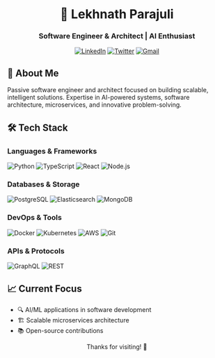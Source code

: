 <div align="center">
  <h1>👋 Lekhnath Parajuli</h1>
  <h3>Software Engineer & Architect | AI Enthusiast</h3>
  <p>
    <a href="https://linkedin.com/in/lk-naath" target="_blank"><img src="https://img.shields.io/badge/LinkedIn-0077B5?style=flat-square&logo=linkedin&logoColor=white" alt="LinkedIn"/></a>
    <a href="https://twitter.com/lk_naath" target="_blank"><img src="https://img.shields.io/badge/Twitter-1DA1F2?style=flat-square&logo=twitter&logoColor=white" alt="Twitter"/></a>
    <a href="mailto:lk.naath@gmail.com"><img src="https://img.shields.io/badge/Gmail-D14836?style=flat-square&logo=gmail&logoColor=white" alt="Gmail"/></a>
  </p>
</div>

## 🚀 About Me
Passive software engineer and architect focused on building scalable, intelligent solutions. Expertise in AI-powered systems, software architecture, microservices, and innovative problem-solving.

## 🛠️ Tech Stack

### Languages & Frameworks
<img src="https://img.shields.io/badge/Python-3776AB?style=flat-square&logo=python&logoColor=white" alt="Python"/>
<img src="https://img.shields.io/badge/TypeScript-007ACC?style=flat-square&logo=typescript&logoColor=white" alt="TypeScript"/>
<img src="https://img.shields.io/badge/React-20232A?style=flat-square&logo=react&logoColor=61DAFB" alt="React"/>
<img src="https://img.shields.io/badge/Node.js-339933?style=flat-square&logo=nodedotjs&logoColor=white" alt="Node.js"/>

### Databases & Storage
<img src="https://img.shields.io/badge/PostgreSQL-316192?style=flat-square&logo=postgresql&logoColor=white" alt="PostgreSQL"/>
<img src="https://img.shields.io/badge/Elasticsearch-005571?style=flat-square&logo=elasticsearch&logoColor=white" alt="Elasticsearch"/>
<img src="https://img.shields.io/badge/MongoDB-47A248?style=flat-square&logo=mongodb&logoColor=white" alt="MongoDB"/>

### DevOps & Tools
<img src="https://img.shields.io/badge/Docker-2496ED?style=flat-square&logo=docker&logoColor=white" alt="Docker"/>
<img src="https://img.shields.io/badge/Kubernetes-326CE5?style=flat-square&logo=kubernetes&logoColor=white" alt="Kubernetes"/>
<img src="https://img.shields.io/badge/AWS-232F3E?style=flat-square&logo=amazonaws&logoColor=white" alt="AWS"/>
<img src="https://img.shields.io/badge/Git-F05032?style=flat-square&logo=git&logoColor=white" alt="Git"/>

### APIs & Protocols
<img src="https://img.shields.io/badge/GraphQL-E10098?style=flat-square&logo=graphql&logoColor=white" alt="GraphQL"/>
<img src="https://img.shields.io/badge/REST-000000?style=flat-square&logo=rest&logoColor=white" alt="REST"/>

## 📈 Current Focus
- 🔍 AI/ML applications in software development
- 🏗️ Scalable microservices architecture
- 📚 Open-source contributions

<div align="center">
  <p>Thanks for visiting! 👋</p>
</div>
